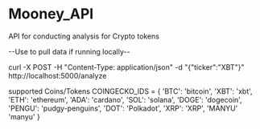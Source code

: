 # Mooney_API
API for conducting analysis for Crypto tokens

--Use to pull data if running locally--

curl -X POST -H "Content-Type: application/json" -d "{\"ticker\":\"XBT\"}" http://localhost:5000/analyze

supported Coins/Tokens
COINGECKO_IDS = {
    'BTC': 'bitcoin',
    'XBT': 'xbt',
    'ETH': 'ethereum',
    'ADA': 'cardano',
    'SOL': 'solana',
    'DOGE': 'dogecoin',
    'PENGU': 'pudgy-penguins',
    'DOT': 'Polkadot',
    'XRP': 'XRP',
    'MANYU' 'manyu'
}
